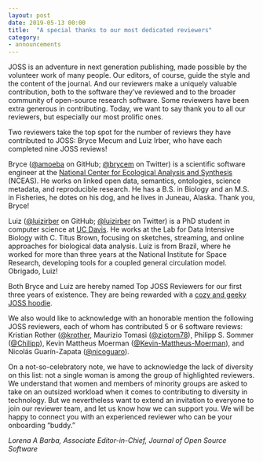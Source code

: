 ```yaml
---
layout: post
date: 2019-05-13 00:00
title:  "A special thanks to our most dedicated reviewers"
category:
- announcements
---
```


JOSS is an adventure in next generation publishing, made possible by the volunteer work of many people. Our editors, of course, guide the style and the content of the journal. And our reviewers make a uniquely valuable contribution, both to the software they’ve reviewed and to the broader community of open-source research software. Some reviewers have been extra generous in contributing. Today, we want to say thank you to all our reviewers, but especially our most prolific ones.

Two reviewers take the top spot for the number of reviews they have contributed to JOSS: 
Bryce Mecum and Luiz Irber, who have each completed nine JOSS reviews!

Bryce ([@amoeba](https://github.com/amoeba) on GitHub; [@brycem](https://twitter.com/brycem) on Twitter) is a scientific software engineer at the [National Center for Ecological Analysis and Synthesis](https://www.nceas.ucsb.edu/) (NCEAS). He works on linked open data, semantics, ontologies, science metadata, and reproducible research. He has a B.S. in Biology and an M.S. in Fisheries, he dotes on his dog, and he lives in Juneau, Alaska. Thank you, Bryce!

Luiz ([@luizirber](https://github.com/luizirber) on GitHub; [@luizirber](https://twitter.com/luizirber) on Twitter) is a PhD student in computer science at [UC Davis](https://www.ucdavis.edu/). He works at the Lab for Data Intensive Biology with C. Titus Brown, focusing on sketches, streaming, and online approaches for biological data analysis. Luiz is from Brazil, where he worked for more than three years at the National Institute for Space Research, developing tools for a coupled general circulation model. Obrigado, Luiz!

Both Bryce and Luiz are hereby named Top JOSS Reviewers for our first three years of existence. They are being rewarded with a [cozy and geeky JOSS hoodie](https://shop.spreadshirt.com/numfocus/joss+the+journal+of+open+source+software+logo-A5c07035bf937642bf0780f56?productType=20&appearance=251).

We also would like to acknowledge with an honorable mention the following JOSS reviewers, each of whom has contributed 5 or 6 software reviews: Kristian Rother ([@krother](https://github.com/krother), Maurizio Tomasi ([@ziotom78](https://github.com/ziotom78)), Philipp S. Sommer ([@Chilipp](https://github.com/Chilipp)), Kevin Mattheus Moerman ([@Kevin-Mattheus-Moerman](https://github.com/Kevin-Mattheus-Moerman)), and Nicolás Guarín-Zapata ([@nicoguaro](https://github.com/nicoguaro)).

On a not-so-celebratory note, we have to acknowledge the lack of diversity on this list: not a single woman is among the group of highlighted reviewers. We understand that women and members of minority groups are asked to take on an outsized workload when it comes to contributing to diversity in technology. But we nevertheless want to extend an invitation to everyone to join our reviewer team, and let us know how we can support you. We will be happy to connect you with an experienced reviewer who can be your onboarding “buddy.” 

_Lorena A Barba, Associate Editor-in-Chief, Journal of Open Source Software_
